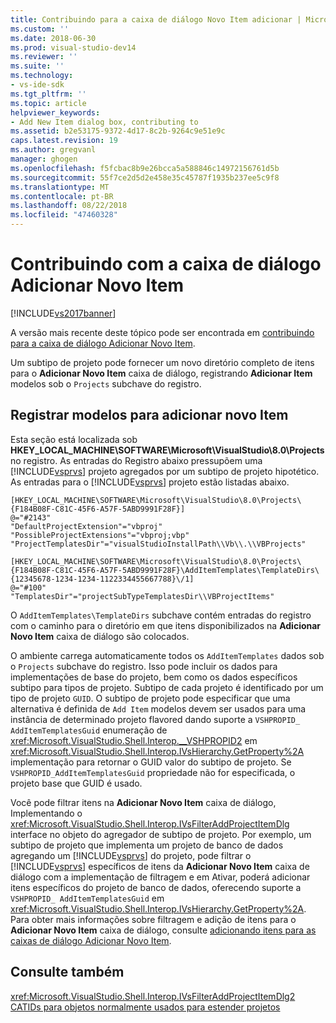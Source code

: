 ```yaml
---
title: Contribuindo para a caixa de diálogo Novo Item adicionar | Microsoft Docs
ms.custom: ''
ms.date: 2018-06-30
ms.prod: visual-studio-dev14
ms.reviewer: ''
ms.suite: ''
ms.technology:
- vs-ide-sdk
ms.tgt_pltfrm: ''
ms.topic: article
helpviewer_keywords:
- Add New Item dialog box, contributing to
ms.assetid: b2e53175-9372-4d17-8c2b-9264c9e51e9c
caps.latest.revision: 19
ms.author: gregvanl
manager: ghogen
ms.openlocfilehash: f5fcbac8b9e26bcca5a588846c14972156761d5b
ms.sourcegitcommit: 55f7ce2d5d2e458e35c45787f1935b237ee5c9f8
ms.translationtype: MT
ms.contentlocale: pt-BR
ms.lasthandoff: 08/22/2018
ms.locfileid: "47460328"
---
```

# <a name="contributing-to-the-add-new-item-dialog-box"></a>Contribuindo com a caixa de diálogo Adicionar Novo Item
[!INCLUDE[vs2017banner](../../includes/vs2017banner.md)]

A versão mais recente deste tópico pode ser encontrada em [contribuindo para a caixa de diálogo Adicionar Novo Item](https://docs.microsoft.com/visualstudio/extensibility/internals/contributing-to-the-add-new-item-dialog-box).  
  
Um subtipo de projeto pode fornecer um novo diretório completo de itens para o **Adicionar Novo Item** caixa de diálogo, registrando **Adicionar Item** modelos sob o `Projects` subchave do registro.  
  
## <a name="registering-add-new-item-templates"></a>Registrar modelos para adicionar novo Item  
 Esta seção está localizada sob **HKEY_LOCAL_MACHINE\SOFTWARE\Microsoft\VisualStudio\8.0\Projects** no registro. As entradas do Registro abaixo pressupõem uma [!INCLUDE[vsprvs](../../includes/vsprvs-md.md)] projeto agregados por um subtipo de projeto hipotético. As entradas para o [!INCLUDE[vsprvs](../../includes/vsprvs-md.md)] projeto estão listadas abaixo.  
  
```  
[HKEY_LOCAL_MACHINE\SOFTWARE\Microsoft\VisualStudio\8.0\Projects\{F184B08F-C81C-45F6-A57F-5ABD9991F28F}]  
@="#2143"  
"DefaultProjectExtension"="vbproj"  
"PossibleProjectExtensions"="vbproj;vbp"  
"ProjectTemplatesDir"="visualStudioInstallPath\\Vb\\.\\VBProjects"  
  
[HKEY_LOCAL_MACHINE\SOFTWARE\Microsoft\VisualStudio\8.0\Projects\{F184B08F-C81C-45F6-A57F-5ABD9991F28F}\AddItemTemplates\TemplateDirs\{12345678-1234-1234-1122334455667788}\/1]  
@="#100"  
"TemplatesDir"="projectSubTypeTemplatesDir\\VBProjectItems"  
```  
  
 O `AddItemTemplates\TemplateDirs` subchave contém entradas do registro com o caminho para o diretório em que itens disponibilizados na **Adicionar Novo Item** caixa de diálogo são colocados.  
  
 O ambiente carrega automaticamente todos os `AddItemTemplates` dados sob o `Projects` subchave do registro. Isso pode incluir os dados para implementações de base do projeto, bem como os dados específicos subtipo para tipos de projeto. Subtipo de cada projeto é identificado por um tipo de projeto `GUID`. O subtipo de projeto pode especificar que uma alternativa é definida de `Add Item` modelos devem ser usados para uma instância de determinado projeto flavored dando suporte a `VSHPROPID_ AddItemTemplatesGuid` enumeração de <xref:Microsoft.VisualStudio.Shell.Interop.__VSHPROPID2> em <xref:Microsoft.VisualStudio.Shell.Interop.IVsHierarchy.GetProperty%2A> implementação para retornar o GUID valor do subtipo de projeto. Se `VSHPROPID_AddItemTemplatesGuid` propriedade não for especificada, o projeto base que GUID é usado.  
  
 Você pode filtrar itens na **Adicionar Novo Item** caixa de diálogo, Implementando o <xref:Microsoft.VisualStudio.Shell.Interop.IVsFilterAddProjectItemDlg> interface no objeto do agregador de subtipo de projeto. Por exemplo, um subtipo de projeto que implementa um projeto de banco de dados agregando um [!INCLUDE[vsprvs](../../includes/vsprvs-md.md)] do projeto, pode filtrar o [!INCLUDE[vsprvs](../../includes/vsprvs-md.md)] específicos de itens da **Adicionar Novo Item** caixa de diálogo com a implementação de filtragem e em Ativar, poderá adicionar itens específicos do projeto de banco de dados, oferecendo suporte a `VSHPROPID_ AddItemTemplatesGuid` em <xref:Microsoft.VisualStudio.Shell.Interop.IVsHierarchy.GetProperty%2A>. Para obter mais informações sobre filtragem e adição de itens para o **Adicionar Novo Item** caixa de diálogo, consulte [adicionando itens para as caixas de diálogo Adicionar Novo Item](../../extensibility/internals/adding-items-to-the-add-new-item-dialog-boxes.md).  
  
## <a name="see-also"></a>Consulte também  
 <xref:Microsoft.VisualStudio.Shell.Interop.IVsFilterAddProjectItemDlg2>   
 [CATIDs para objetos normalmente usados para estender projetos](../../extensibility/internals/catids-for-objects-that-are-typically-used-to-extend-projects.md)

